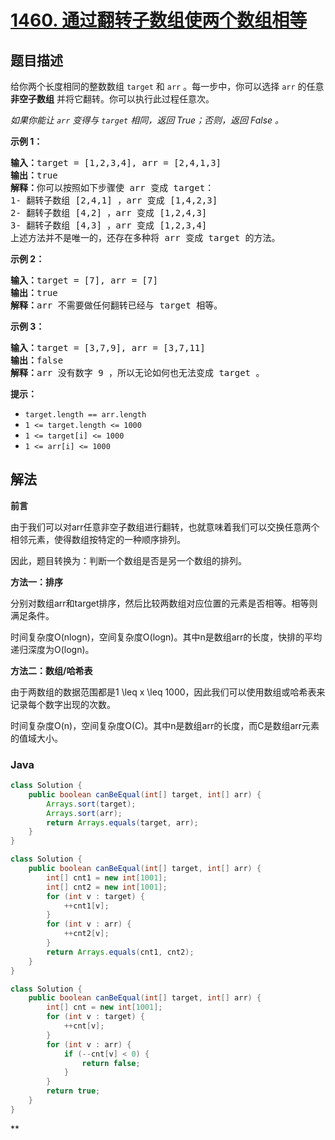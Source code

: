 # [1460. 通过翻转子数组使两个数组相等](https://leetcode.cn/problems/make-two-arrays-equal-by-reversing-subarrays)

## 题目描述

<p>给你两个长度相同的整数数组&nbsp;<code>target</code>&nbsp;和&nbsp;<code>arr</code>&nbsp;。每一步中，你可以选择&nbsp;<code>arr</code>&nbsp;的任意 <strong>非空子数组</strong>&nbsp;并将它翻转。你可以执行此过程任意次。</p>

<p><em>如果你能让 <code>arr</code>&nbsp;变得与 <code>target</code>&nbsp;相同，返回 True；否则，返回 False 。</em></p>

<p><strong>示例 1：</strong></p>

<pre>
<strong>输入：</strong>target = [1,2,3,4], arr = [2,4,1,3]
<strong>输出：</strong>true
<strong>解释：</strong>你可以按照如下步骤使 arr 变成 target：
1- 翻转子数组 [2,4,1] ，arr 变成 [1,4,2,3]
2- 翻转子数组 [4,2] ，arr 变成 [1,2,4,3]
3- 翻转子数组 [4,3] ，arr 变成 [1,2,3,4]
上述方法并不是唯一的，还存在多种将 arr 变成 target 的方法。
</pre>

<p><strong>示例 2：</strong></p>

<pre>
<strong>输入：</strong>target = [7], arr = [7]
<strong>输出：</strong>true
<strong>解释：</strong>arr 不需要做任何翻转已经与 target 相等。
</pre>

<p><strong>示例 3：</strong></p>

<pre>
<strong>输入：</strong>target = [3,7,9], arr = [3,7,11]
<strong>输出：</strong>false
<strong>解释：</strong>arr 没有数字 9 ，所以无论如何也无法变成 target 。
</pre>

<p><strong>提示：</strong></p>

<ul>
	<li><code>target.length == arr.length</code></li>
	<li><code>1 &lt;= target.length &lt;= 1000</code></li>
	<li><code>1 &lt;= target[i] &lt;= 1000</code></li>
	<li><code>1 &lt;= arr[i] &lt;= 1000</code></li>
</ul>

## 解法

**前言**

由于我们可以对arr任意非空子数组进行翻转，也就意味着我们可以交换任意两个相邻元素，使得数组按特定的一种顺序排列。

因此，题目转换为：判断一个数组是否是另一个数组的排列。

**方法一：排序**

分别对数组arr和target排序，然后比较两数组对应位置的元素是否相等。相等则满足条件。

时间复杂度O(nlogn)，空间复杂度O(logn)。其中n是数组arr的长度，快排的平均递归深度为O(logn)。

**方法二：数组/哈希表**

由于两数组的数据范围都是1 \leq x \leq 1000，因此我们可以使用数组或哈希表来记录每个数字出现的次数。

时间复杂度O(n)，空间复杂度O(C)。其中n是数组arr的长度，而C是数组arr元素的值域大小。

### **Java**

```java
class Solution {
    public boolean canBeEqual(int[] target, int[] arr) {
        Arrays.sort(target);
        Arrays.sort(arr);
        return Arrays.equals(target, arr);
    }
}
```

```java
class Solution {
    public boolean canBeEqual(int[] target, int[] arr) {
        int[] cnt1 = new int[1001];
        int[] cnt2 = new int[1001];
        for (int v : target) {
            ++cnt1[v];
        }
        for (int v : arr) {
            ++cnt2[v];
        }
        return Arrays.equals(cnt1, cnt2);
    }
}
```

```java
class Solution {
    public boolean canBeEqual(int[] target, int[] arr) {
        int[] cnt = new int[1001];
        for (int v : target) {
            ++cnt[v];
        }
        for (int v : arr) {
            if (--cnt[v] < 0) {
                return false;
            }
        }
        return true;
    }
}
```

**
